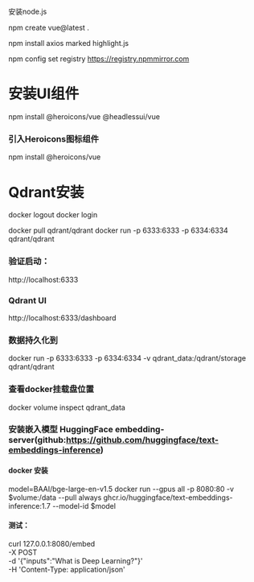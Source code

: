 # 

安装node.js

npm create vue@latest .

npm install axios marked highlight.js

npm config set registry https://registry.npmmirror.com


# 安装UI组件
npm install @heroicons/vue @headlessui/vue

### 引入Heroicons图标组件
npm install @heroicons/vue


# Qdrant安装
docker logout
docker login

docker pull qdrant/qdrant
docker run -p 6333:6333 -p 6334:6334 qdrant/qdrant

### 验证启动：
http://localhost:6333
### Qdrant UI
http://localhost:6333/dashboard

### 数据持久化到
docker run -p 6333:6333 -p 6334:6334 -v qdrant_data:/qdrant/storage qdrant/qdrant

### 查看docker挂载盘位置
docker volume inspect qdrant_data

### 安装嵌入模型  HuggingFace embedding-server(github:https://github.com/huggingface/text-embeddings-inference)
#### docker 安装
model=BAAI/bge-large-en-v1.5
docker run --gpus all -p 8080:80 -v $volume:/data --pull always ghcr.io/huggingface/text-embeddings-inference:1.7 --model-id $model

#### 测试：
curl 127.0.0.1:8080/embed \
-X POST \
-d '{"inputs":"What is Deep Learning?"}' \
-H 'Content-Type: application/json'